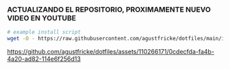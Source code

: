 ### ACTUALIZANDO EL REPOSITORIO, PROXIMAMENTE NUEVO VIDEO EN YOUTUBE

```bash
# example install script
wget -O - https://raw.githubusercontent.com/agustfricke/dotfiles/main/install.sh | bash
```

https://github.com/agustfricke/dotfiles/assets/110266171/0cdecfda-fa4b-4a20-ad82-114e6f256d13
